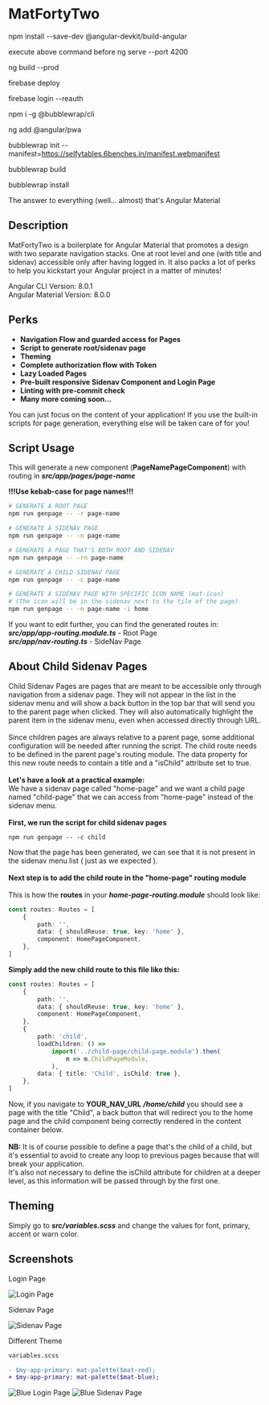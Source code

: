# MatFortyTwo
npm install --save-dev @angular-devkit/build-angular

execute above command before ng serve --port 4200

ng build --prod

firebase deploy

firebase login --reauth

npm i -g @bubblewrap/cli

ng add @angular/pwa

bubblewrap init --manifest=https://selfytables.6benches.in/manifest.webmanifest

bubblewrap build

bubblewrap install


The answer to everything (well... almost) that's Angular Material

## Description

MatFortyTwo is a boilerplate for Angular Material that promotes a design
with two separate navigation stacks. One at root level and one (with title
and sidenav) accessible only after having logged in. It also packs a lot
of perks to help you kickstart your Angular project in a matter of minutes!

Angular CLI Version: 8.0.1 \
Angular Material Version: 8.0.0

## Perks
 - **Navigation Flow and guarded access for Pages**
 - **Script to generate root/sidenav page**
 - **Theming**
 - **Complete authorization flow with Token**
 - **Lazy Loaded Pages**
 - **Pre-built responsive Sidenav Component and Login Page**
 - **Linting with pre-commit check**
 - **Many more coming soon...**
 
You can just focus on the content of your application! If you use the 
built-in scripts for page generation, everything else will be taken care 
of for you!

## Script Usage
This will generate a new component (**PageNamePageComponent**) with routing in 
**_src/app/pages/page-name_** 

**!!!Use kebab-case for page names!!!**
```bash
# GENERATE A ROOT PAGE
npm run genpage -- -r page-name

# GENERATE A SIDENAV PAGE    
npm run genpage -- -n page-name

# GENERATE A PAGE THAT'S BOTH ROOT AND SIDENAV
npm run genpage -- -rn page-name

# GENERATE A CHILD SIDENAV PAGE
npm run genpage -- -c page-name

# GENERATE A SIDENAV PAGE WITH SPECIFIC ICON NAME (mat-icon)
# (The icon will be in the sidenav next to the tile of the page)
npm run genpage -- -n page-name -i home
```

If you want to edit further, you can find the generated routes in:\
**_src/app/app-routing.module.ts_** - Root Page \
**_src/app/nav-routing.ts_** - SideNav Page

## About Child Sidenav Pages

Child Sidenav Pages are pages that are meant to be accessible only
through navigation from a sidenav page. They will not appear in the list
in the sidenav menu and will show a back button in the top bar that
will send you to the parent page when clicked. They will also automatically
highlight the parent item in the sidenav menu, even when accessed directly
through URL.<br><br>
Since children pages are always relative to a parent page, some additional
configuration will be needed after running the script. The child route
needs to be defined in the parent page's routing module. The data
property for this new route needs to contain a title and a "isChild"
attribute set to true.<br><br>
**Let's have a look at a practical example:**<br>
We have a sidenav page called "home-page" and we want a child page
named "child-page" that we can access from "home-page" instead of
the sidenav menu.<br><br>
**First, we run the script for child sidenav pages**
```
npm run genpage -- -c child
```
Now that the page has been generated, we can see that it is not present
in the sidenav menu list ( just as we expected ).<br><br>
**Next step is to add the child route in the "home-page" routing module**
<br><br>
This is how the **routes** in your **_home-page-routing.module_** should look like:
```typescript
const routes: Routes = [
    {
        path: '',
        data: { shouldReuse: true, key: 'home' },
        component: HomePageComponent,
    },
]
```
**Simply add the new child route to this file like this:**
```typescript
const routes: Routes = [
    {
        path: '',
        data: { shouldReuse: true, key: 'home' },
        component: HomePageComponent,
    },
    {
        path: 'child',
        loadChildren: () =>
            import('../child-page/child-page.module').then(
                m => m.ChildPageModule,
            ),
        data: { title: 'Child', isChild: true },
    },
]
```
Now, if you navigate to **YOUR_NAV_URL** **_/home/child_**
you should see a page with the title "Child", a back button that will
redirect you to the home page and the child component being correctly
rendered in the content container below.<br><br>
**NB:** It is of course possible to define a page that's the child of a child,
but it's essential to avoid to create any loop to previous pages
because that will break your application.<br>
It's also not necessary to define the isChild attribute for children
at a deeper level, as this information will be passed through by the
first one.


## Theming

Simply go to **_src/variables.scss_** and change the values for
font, primary, accent or warn color.

## Screenshots
Login Page

![Login Page](docs/images/login.png)

 Sidenav Page
 
![Sidenav Page](docs/images/sidenav.png)

Different Theme

``` diff
variables.scss

- $my-app-primary: mat-palette($mat-red);
+ $my-app-primary: mat-palette($mat-blue);
```
![Blue Login Page](docs/images/login-blue.png)
![Blue Sidenav Page](docs/images/sidenav-blue.png)
